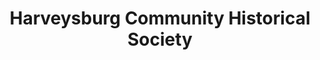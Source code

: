---
layout: repo
title: "Harveysburg Community Historical Society"
id: 527
permalink: repos/527/
---